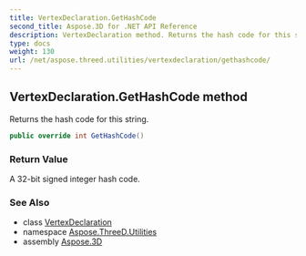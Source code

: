 ```yaml
---
title: VertexDeclaration.GetHashCode
second_title: Aspose.3D for .NET API Reference
description: VertexDeclaration method. Returns the hash code for this string
type: docs
weight: 130
url: /net/aspose.threed.utilities/vertexdeclaration/gethashcode/
---
```

## VertexDeclaration.GetHashCode method

Returns the hash code for this string.

```csharp
public override int GetHashCode()
```

### Return Value

A 32-bit signed integer hash code.

### See Also

* class [VertexDeclaration](../)
* namespace [Aspose.ThreeD.Utilities](../../../aspose.threed.utilities/)
* assembly [Aspose.3D](../../../)


